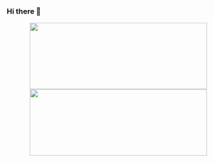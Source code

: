 ### Hi there 👋

<div align = "center">
  <img src = "https://github-readme-stats-swiftwombat.vercel.app/api/?username=swiftwombat&include_orgs=true&show_icons=true&hide_title=true&hide_border=true&bg_color=00000000" width=400 height=150>
  <img src = "https://github-readme-stats-swiftwombat.vercel.app/api/top-langs/?username=swiftwombat&include_orgs=true&layout=compact&hide_title=true&show_icons=true&hide_border=true&bg_color=00000000" width = 400 height=150>
</div>

<!--
**swiftwombat/swiftwombat** is a ✨ _special_ ✨ repository because its `README.md` (this file) appears on your GitHub profile.

Here are some ideas to get you started:

- 🔭 I’m currently working on ...
- 🌱 I’m currently learning ...
- 👯 I’m looking to collaborate on ...
- 🤔 I’m looking for help with ...
- 💬 Ask me about ...
- 📫 How to reach me: ...
- 😄 Pronouns: ...
- ⚡ Fun fact: ...
-->
